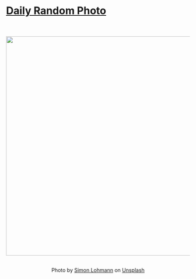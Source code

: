 # [Daily Random Photo](https://www.dailyrandomphoto.com/)

<div align="center">
  <br>
  <br>
  <a href="https://www.dailyrandomphoto.com/p/2021/2021-04-23/"><img src="https://images.unsplash.com/photo-1617558541906-6512230bb94f?crop=entropy&cs=tinysrgb&fit=max&fm=jpg&ixid=Mnw3NzUwOHwwfDF8cmFuZG9tfHx8fHx8fHx8MTYxOTEzNjE3OA&ixlib=rb-1.2.1&q=80&w=1080" width="600px"></a>
  <br>
  <br>
  <p class="has-text-grey">Photo by <a href="https://unsplash.com/@slohmann?utm_source=Daily%20Random%20Photo&amp;utm_medium=referral" target="_blank" rel="noopener noreferrer">Simon Lohmann</a> on <a href="https://unsplash.com/photos/N0wr6vRpwCQ?utm_source=Daily%20Random%20Photo&amp;utm_medium=referral" target="_blank" rel="noopener noreferrer">Unsplash</a></p>
</div>

